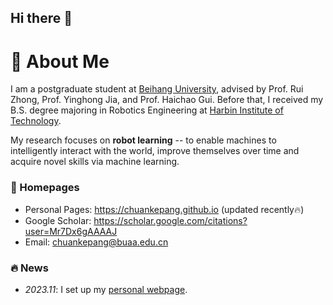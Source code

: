 ## Hi there 👋

# 👋 About Me

I am a postgraduate student at [Beihang University](https://www.buaa.edu.cn/), advised by Prof. Rui Zhong, Prof. Yinghong Jia, and Prof. Haichao Gui. Before that, I received my B.S. degree majoring in Robotics Engineering at [Harbin Institute of Technology](https://www.hit.edu.cn/).

My research focuses on **robot learning** -- to enable machines to intelligently interact with the world, improve themselves over time and acquire novel skills via machine learning.

### 📎 Homepages

- Personal Pages: https://chuankepang.github.io (updated recently🔥)
- Google Scholar: https://scholar.google.com/citations?user=Mr7Dx6gAAAAJ
- Email: chuankepang@buaa.edu.cn

### 🔥 News
- *2023.11*: I set up my [personal webpage](chuankepang.github.io).

##
